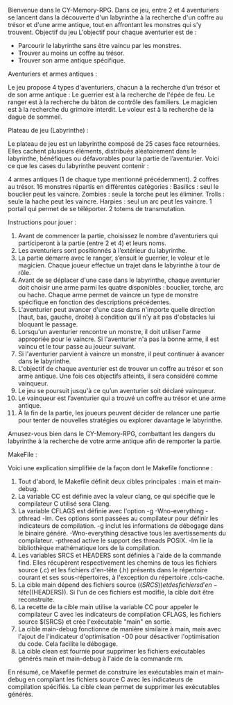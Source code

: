 Bienvenue dans le CY-Memory-RPG. Dans ce jeu, entre 2 et 4 aventuriers se lancent dans la découverte d'un labyrinthe à la recherche d'un coffre au trésor et d'une arme antique, tout en affrontant les monstres qui s'y trouvent.
Objectif du jeu
L'objectif pour chaque aventurier est de :
- Parcourir le labyrinthe sans être vaincu par les monstres.
- Trouver au moins un coffre au trésor.
- Trouver son arme antique spécifique.

Aventuriers et armes antiques :

Le jeu propose 4 types d'aventuriers, chacun à la recherche d’un trésor et de son arme antique :
Le guerrier est à la recherche de l'épée de feu.
Le ranger est à la recherche du bâton de contrôle des familiers.
Le magicien est à la recherche du grimoire interdit.
Le voleur est à la recherche de la dague de sommeil.

Plateau de jeu (Labyrinthe) :

Le plateau de jeu est un labyrinthe composé de 25 cases face retournées. Elles cachent plusieurs éléments, distribués aléatoirement dans le labyrinthe, bénéfiques ou défavorables pour la partie de l’aventurier.
Voici ce que les cases du labyrinthe peuvent contenir :

4 armes antiques (1 de chaque type mentionné précédemment).
2 coffres au trésor.
16 monstres répartis en différentes catégories :
Basilics : seul le bouclier peut les vaincre.
Zombies : seule la torche peut les éliminer.
Trolls : seule la hache peut les vaincre.
Harpies : seul un arc peut les vaincre.
1 portail qui permet de se téléporter.
2 totems de transmutation.

Instructions pour jouer :

1. Avant de commencer la partie, choisissez le nombre d'aventuriers qui participeront à la partie (entre 2 et 4) et leurs noms.
2. Les aventuriers sont positionnés à l’extérieur du labyrinthe. 
3. La partie démarre avec le ranger, s’ensuit le guerrier, le voleur et le magicien. Chaque joueur effectue un trajet dans le labyrinthe à tour de rôle.
4. Avant de se déplacer d'une case dans le labyrinthe, chaque aventurier doit choisir une arme parmi les quatre disponibles : bouclier, torche, arc ou hache. Chaque arme permet de vaincre un type de monstre spécifique en fonction des descriptions précédentes.
5. L'aventurier peut avancer d'une case dans n'importe quelle direction (haut, bas, gauche, droite) à condition qu'il n'y ait pas d'obstacles lui bloquant le passage.
6. Lorsqu'un aventurier rencontre un monstre, il doit utiliser l'arme appropriée pour le vaincre. Si l'aventurier n'a pas la bonne arme, il est vaincu et le tour passe au joueur suivant.
7. Si l'aventurier parvient à vaincre un monstre, il peut continuer à avancer dans le labyrinthe.
8. L'objectif de chaque aventurier est de trouver un coffre au trésor et son arme antique. Une fois ces objectifs atteints, il sera considéré comme vainqueur.
9. Le jeu se poursuit jusqu'à ce qu’un aventurier soit déclaré vainqueur.
10. Le vainqueur est l’aventurier qui a trouvé un coffre au trésor et une arme antique.
11. À la fin de la partie, les joueurs peuvent décider de relancer une partie pour tenter de nouvelles stratégies ou explorer davantage le labyrinthe.

Amusez-vous bien dans le CY-Memory-RPG, combattant les dangers du labyrinthe à la recherche de votre arme antique afin de remporter la partie. 

MakeFile :

Voici une explication simplifiée de la façon dont le Makefile fonctionne :
 
1. Tout d'abord, le Makefile définit deux cibles principales : main et main-debug.
2. La variable CC est définie avec la valeur clang, ce qui spécifie que le compilateur C utilisé sera Clang.
3. La variable CFLAGS est définie avec l'option -g -Wno-everything -pthread -lm. Ces     options sont passées au compilateur pour définir les indicateurs de compilation.
-g inclut les informations de débogage dans le binaire généré.
-Wno-everything désactive tous les avertissements du compilateur.
-pthread active le support des threads POSIX.
-lm lie la bibliothèque mathématique lors de la compilation.
4.	Les variables SRCS et HEADERS sont définies à l'aide de la commande find. Elles récupèrent respectivement les chemins de tous les fichiers source (.c) et les fichiers d'en-tête (.h) présents dans le répertoire courant et ses sous-répertoires, à l'exception du répertoire .ccls-cache.
5.	La cible main dépend des fichiers source ($(SRCS)) et des fichiers d'en-tête ($(HEADERS)). Si l'un de ces fichiers est modifié, la cible doit être reconstruite.
6. La recette de la cible main utilise la variable CC pour appeler le compilateur C avec les indicateurs de compilation CFLAGS, les fichiers source $(SRCS) et crée l'exécutable "main" en sortie.
7. La cible main-debug fonctionne de manière similaire à main, mais avec l'ajout de l'indicateur d'optimisation -O0 pour désactiver l'optimisation du code. Cela facilite le débogage.
8. La cible clean est fournie pour supprimer les fichiers exécutables générés main et main-debug à l'aide de la commande rm.
 
En résumé, ce Makefile permet de construire les exécutables main et main-debug en compilant les fichiers source C avec les indicateurs de compilation spécifiés. La cible clean permet de supprimer les exécutables générés.


